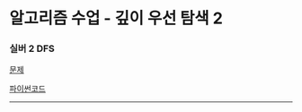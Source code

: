 # 알고리즘 수업 - 깊이 우선 탐색 2
### 실버 2 DFS
[문제](https://www.acmicpc.net/problem/24480)

[파이썬코드](24480.py)

---

